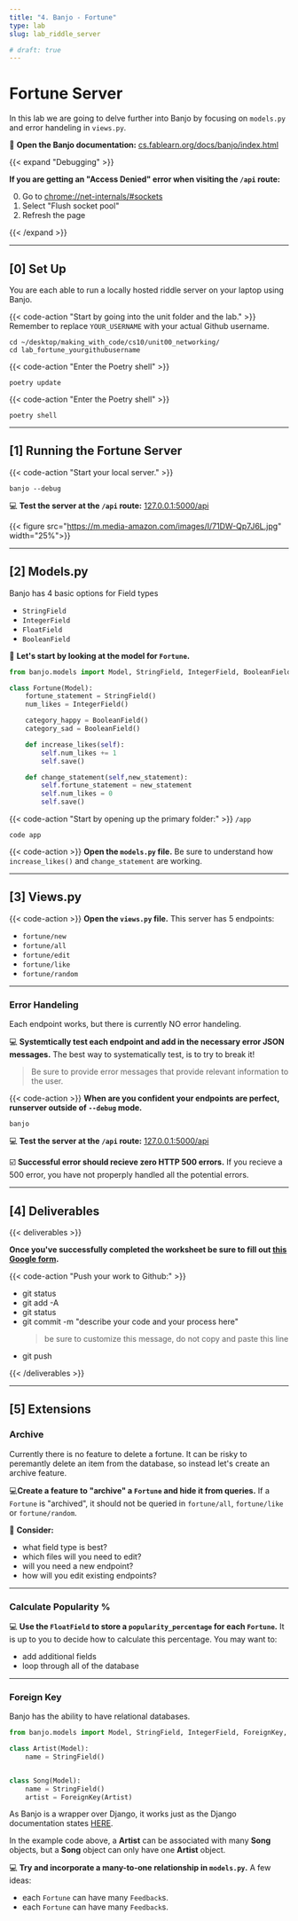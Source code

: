 ```yaml
---
title: "4. Banjo - Fortune"
type: lab
slug: lab_riddle_server

# draft: true
---
```


# Fortune Server

In this lab we are going to delve further into Banjo by focusing on `models.py` and error handeling in `views.py`.


📖 **Open the Banjo documentation:** [cs.fablearn.org/docs/banjo/index.html](https://cs.fablearn.org/docs/banjo/index.html)

{{< expand "Debugging" >}}

**If you are getting an "Access Denied" error when visiting the `/api` route:**

0. Go to [chrome://net-internals/#sockets](chrome://net-internals/#sockets) 
0. Select "Flush socket pool"
0. Refresh the page

{{< /expand >}}


---

## [0] Set Up

You are each able to run a locally hosted riddle server on your laptop using Banjo.

{{< code-action "Start by going into the unit folder and the lab." >}} Remember to replace `YOUR_USERNAME` with your actual Github username.
```shell
cd ~/desktop/making_with_code/cs10/unit00_networking/
cd lab_fortune_yourgithubusername
```

{{< code-action "Enter the Poetry shell" >}}
```shell
poetry update
```


{{< code-action "Enter the Poetry shell" >}}
```shell
poetry shell
```


---
## [1] Running the Fortune Server


{{< code-action "Start your local server." >}}
```shell
banjo --debug
```


💻 **Test the server at the `/api` route:**  [127.0.0.1:5000/api](127.0.0.1:5000/api)

{{< figure src="https://m.media-amazon.com/images/I/71DW-Qp7J6L.jpg" width="25%">}}

---



## [2] Models.py 

Banjo has 4 basic options for Field types
- `StringField`
- `IntegerField`
- `FloatField`
- `BooleanField`


👀 **Let's start by looking at the model for `Fortune`.**

```python
from banjo.models import Model, StringField, IntegerField, BooleanField

class Fortune(Model):
    fortune_statement = StringField()
    num_likes = IntegerField()

    category_happy = BooleanField()
    category_sad = BooleanField()

    def increase_likes(self):
        self.num_likes += 1
        self.save()

    def change_statement(self,new_statement):
        self.fortune_statement = new_statement
        self.num_likes = 0
        self.save()
```


{{< code-action "Start by opening up the primary folder:" >}} `/app`

```shell
code app
```

{{< code-action >}} **Open the `models.py` file.** Be sure to understand how `increase_likes()` and `change_statement` are working. 


---

## [3] Views.py

{{< code-action >}} **Open the `views.py` file.** This server has 5 endpoints:
- `fortune/new`
- `fortune/all`
- `fortune/edit`
- `fortune/like`
- `fortune/random`


--- 

### Error Handeling 

Each endpoint works, but there is currently NO error handeling.

💻 **Systemtically test each endpoint and add in the necessary error JSON messages.** The best way to systematically test, is to try to break it! 
> Be sure to provide error messages that provide relevant information to the user.


{{< code-action >}} **When are you confident your endpoints are perfect, runserver outside of `--debug` mode.**
```shell
banjo 
```

💻 **Test the server at the `/api` route:**  [127.0.0.1:5000/api](127.0.0.1:5000/api)

☑️ **Successful error should recieve zero HTTP 500 errors.** If you recieve a 500 error, you have not properply handled all the potential errors.

---

## [4] Deliverables


{{< deliverables >}}  

**Once you've successfully completed the worksheet be sure to fill out [this Google form](https://docs.google.com/forms/d/e/1FAIpQLScpKVddt8G5qgNr_utgyjKt80ZDtDF5cJLv2D0w2wt76vi5mQ/viewform?usp=sf_link).**

{{< code-action "Push your work to Github:" >}}
- git status
- git add -A
- git status
- git commit -m "describe your code and your process here"
  > be sure to customize this message, do not copy and paste this line
- git push

{{< /deliverables >}}

---

## [5] Extensions


### Archive 

Currently there is no feature to delete a fortune. It can be risky to peremantly delete an item from the database, so instead let's create an archive feature.

💻**Create a feature to "archive" a `Fortune` and hide it from queries.** If a `Fortune` is "archived", it should not be queried in `fortune/all`, `fortune/like` or `fortune/random`.

🤔 **Consider:**
- what field type is best? 
- which files will you need to edit?
- will you need a new endpoint?
- how will you edit existing endpoints?

---

### Calculate Popularity % 

💻 **Use the `FloatField` to store a `popularity_percentage` for each `Fortune`.** It is up to you to decide how to calculate this percentage. You may want to:
- add additional fields 
- loop through all of the database



---

### Foreign Key

Banjo has the ability to have relational databases. 

```python
from banjo.models import Model, StringField, IntegerField, ForeignKey, BooleanField, FloatField

class Artist(Model):
    name = StringField()


class Song(Model):
    name = StringField()
    artist = ForeignKey(Artist)
```

As Banjo is a wrapper over Django, it works just as the Django documentation states [HERE](https://docs.djangoproject.com/en/4.2/topics/db/examples/many_to_one/).

In the example code above, a **Artist** can be associated with many **Song** objects, but a **Song** object can only have one **Artist** object. 

💻 **Try and incorporate a many-to-one relationship in `models.py`.** A few ideas:
- each `Fortune` can have many `Feedback`s.
- each `Fortune` can have many `Feedback`s.


<!-- 
### Interface: Riddle Client 

We will talk more about clients later in this unit, but for now just aquaint yourself with the [Requests library](https://requests.readthedocs.io/en/latest/). 

{{< code-action >}} **Create a new python file:** `client.py`

{{< code-action >}}  **Try to access the public Riddle server, [http://sycs.student.isf.edu.hk/riddles/all](http://sycs.student.isf.edu.hk/riddles/all), using the `Requests` library in this file.**

{{< code-action >}} **A few more things to try:**
- format the response JSON in a user friendly, readable format 
- hit a GET route that requires a payload
- hit a POST route that requires a payload  -->


